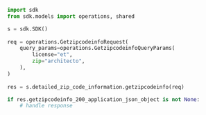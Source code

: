 <!-- Start SDK Example Usage -->
```python
import sdk
from sdk.models import operations, shared

s = sdk.SDK()
    
req = operations.GetzipcodeinfoRequest(
    query_params=operations.GetzipcodeinfoQueryParams(
        license="et",
        zip="architecto",
    ),
)
    
res = s.detailed_zip_code_information.getzipcodeinfo(req)

if res.getzipcodeinfo_200_application_json_object is not None:
    # handle response
```
<!-- End SDK Example Usage -->